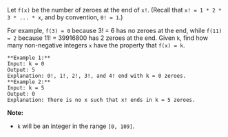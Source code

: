 Let `f(x)` be the number of zeroes at the end of `x!`. (Recall that `x! = 1 *
2 * 3 * ... * x`, and by convention, `0! = 1`.)

For example, `f(3) = 0` because 3! = 6 has no zeroes at the end, while `f(11)
= 2` because 11! = 39916800 has 2 zeroes at the end. Given `k`, find how many
non-negative integers `x` have the property that `f(x) = k`.

    
    
    **Example 1:**
    Input: k = 0
    Output: 5
    Explanation: 0!, 1!, 2!, 3!, and 4! end with k = 0 zeroes.
    **Example 2:**
    Input: k = 5
    Output: 0
    Explanation: There is no x such that x! ends in k = 5 zeroes.
    

**Note:**

  * `k` will be an integer in the range `[0, 109]`.

